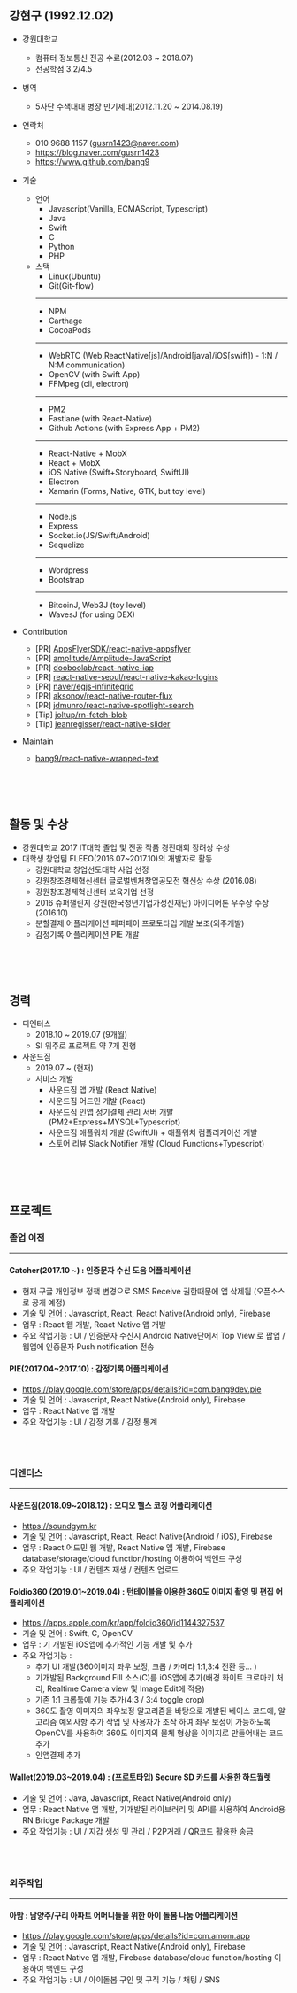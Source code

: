 ## 강현구 (1992.12.02)
- 강원대학교
  - 컴퓨터 정보통신 전공 수료(2012.03 ~ 2018.07)
  - 전공학점 3.2/4.5
  
- 병역
  - 5사단 수색대대 병장 만기제대(2012.11.20 ~ 2014.08.19)
  
- 연락처
  - 010 9688 1157 (gusrn1423@naver.com)
  - <https://blog.naver.com/gusrn1423>
  - <https://www.github.com/bang9>
  
- 기술
  - 언어
    - Javascript(Vanilla, ECMAScript, Typescript)
    - Java
    - Swift
    - C
    - Python
    - PHP
  - 스택
    - Linux(Ubuntu)
    - Git(Git-flow)
    - - -
    - NPM
    - Carthage
    - CocoaPods
    - - -
    - WebRTC (Web,ReactNative[js]/Android[java]/iOS[swift]) - 1:N / N:M communication)
    - OpenCV (with Swift App)
    - FFMpeg (cli, electron)
    - - -
    - PM2
    - Fastlane (with React-Native)
    - Github Actions (with Express App + PM2)
    - - -
    - React-Native + MobX
    - React + MobX
    - iOS Native (Swift+Storyboard, SwiftUI)
    - Electron
    - Xamarin (Forms, Native, GTK, but toy level)
    - - -
    - Node.js
    - Express
    - Socket.io(JS/Swift/Android)
    - Sequelize 
    - - -
    - Wordpress 
    - Bootstrap 
    - - -
    - BitcoinJ, Web3J (toy level)
    - WavesJ (for using DEX)
    
- Contribution
  - [PR] [AppsFlyerSDK/react-native-appsflyer](https://github.com/AppsFlyerSDK/react-native-appsflyer/pulls?utf8=%E2%9C%93&q=is%3Apr+author%3A%40me+)
  - [PR] [amplitude/Amplitude-JavaScript](https://github.com/amplitude/Amplitude-JavaScript/pulls?utf8=%E2%9C%93&q=is%3Apr+author%3A%40me+)
  - [PR] [dooboolab/react-native-iap](https://github.com/dooboolab/react-native-iap/pulls?utf8=%E2%9C%93&q=+is%3Apr+author%3ABang9+)
  - [PR] [react-native-seoul/react-native-kakao-logins](https://github.com/react-native-seoul/react-native-kakao-login/pulls?utf8=%E2%9C%93&q=is%3Apr+author%3ABang9+)
  - [PR] [naver/egjs-infinitegrid](https://github.com/naver/egjs-infinitegrid/pulls?utf8=%E2%9C%93&q=is%3Apr+author%3ABang9+)
  - [PR] [aksonov/react-native-router-flux](https://github.com/aksonov/react-native-router-flux/pulls?utf8=%E2%9C%93&q=is%3Apr+author%3ABang9+)
  - [PR] [jdmunro/react-native-spotlight-search](https://github.com/jdmunro/react-native-spotlight-search/pulls?q=is%3Apr+author%3ABang9)
  - [Tip] [joltup/rn-fetch-blob](https://github.com/joltup/rn-fetch-blob/issues/182)
  - [Tip] [jeanregisser/react-native-slider](https://github.com/jeanregisser/react-native-slider/issues/90)
  
- Maintain
  - [bang9/react-native-wrapped-text](https://github.com/bang9/react-native-wrapped-text)


<br/><br/><br/>


## 활동 및 수상
- 강원대학교 2017 IT대학 졸업 및 전공 작품 경진대회 장려상 수상
- 대학생 창업팀 FLEEO(2016.07~2017.10)의 개발자로 활동
  - 강원대학교 창업선도대학 사업 선정
  - 강원창조경제혁신센터 글로벌벤처창업공모전 혁신상 수상 (2016.08)
  - 강원창조경제혁신센터 보육기업 선정
  - 2016 슈퍼챌린지 강원(한국청년기업가정신재단) 아이디어톤 우수상 수상(2016.10)
  - 분할결제 어플리케이션 페퍼페이 프로토타입 개발 보조(외주개발)
  - 감정기록 어플리케이션 PIE 개발
  
  
<br/><br/><br/>


## 경력
- 디엔터스
  - 2018.10 ~ 2019.07 (9개월)
  - SI 위주로 프로젝트 약 7개 진행
- 사운드짐
  - 2019.07 ~ (현재)
  - 서비스 개발
    - 사운드짐 앱 개발 (React Native)
    - 사운드짐 어드민 개발 (React)
    - 사운드짐 인앱 정기결제 관리 서버 개발 (PM2+Express+MYSQL+Typescript)
    - 사운드짐 애플워치 개발 (SwiftUI) + 애플워치 컴플리케이션 개발
    - 스토어 리뷰 Slack Notifier 개발 (Cloud Functions+Typescript)

  
<br/><br/><br/>


## 프로젝트

### 졸업 이전
----
#### Catcher(2017.10 ~) : 인증문자 수신 도움 어플리케이션
- 현재 구글 개인정보 정책 변경으로 SMS Receive 권한때문에 앱 삭제됨 (오픈소스로 공개 예정)
- 기술 및 언어 : Javascript, React, React Native(Android only), Firebase
- 업무 : React 웹 개발, React Native 앱 개발
- 주요 작업기능 : UI / 인증문자 수신시 Android Native단에서 Top View 로 팝업 / 웹앱에 인증문자 Push notification 전송

#### PIE(2017.04~2017.10) : 감정기록 어플리케이션
- <https://play.google.com/store/apps/details?id=com.bang9dev.pie>
- 기술 및 언어 : Javascript, React Native(Android only), Firebase
- 업무 : React Native 앱 개발
- 주요 작업기능 : UI / 감정 기록 / 감정 통계


<br/><br/>


### 디엔터스
----
#### 사운드짐(2018.09~2018.12) : 오디오 헬스 코칭 어플리케이션
- <https://soundgym.kr>
- 기술 및 언어 : Javascript, React, React Native(Android / iOS), Firebase
- 업무 : React 어드민 웹 개발, React Native 앱 개발, Firebase database/storage/cloud function/hosting 이용하여 백엔드 구성
- 주요 작업기능 : UI / 컨텐츠 재생 / 컨텐츠 업로드

#### Foldio360 (2019.01~2019.04) : 턴테이블을 이용한 360도 이미지 촬영 및 편집 어플리케이션
- <https://apps.apple.com/kr/app/foldio360/id1144327537>
- 기술 및 언어 : Swift, C, OpenCV
- 업무 : 기 개발된 iOS앱에 추가적인 기능 개발 및 추가
- 주요 작업기능 :
  * 추가 UI 개발(360이미지 좌우 보정, 크롭 / 카메라 1:1,3:4 전환 등... )
  * 기개발된 Background Fill 소스(C)를 iOS앱에 추가(배경 화이트 크로마키 처리, Realtime Camera view 및 Image Edit에 적용)
  * 기존 1:1 크롭툴에 기능 추가(4:3 / 3:4 toggle crop)
  * 360도 촬영 이미지의 좌우보정 알고리즘을 바탕으로 개발된 베이스 코드에, 알고리즘 예외사항 추가 작업 및 사용자가 조작 하여 좌우 보정이 가능하도록 OpenCV를 사용하여 360도 이미지의 물체 형상을 이미지로 만들어내는 코드 추가
  * 인앱결제 추가

#### Wallet(2019.03~2019.04) : (프로토타입) Secure SD 카드를 사용한 하드월렛
- 기술 및 언어 : Java, Javascript, React Native(Android only)
- 업무 : React Native 앱 개발, 기개발된 라이브러리 및 API를 사용하여 Android용 RN Bridge Package 개발
- 주요 작업기능 : UI / 지갑 생성 및 관리 / P2P거래 / QR코드 활용한 송금


<br/><br/>


### 외주작업
----
#### 아맘 : 남양주/구리 아파트 어머니들을 위한 아이 돌봄 나눔 어플리케이션
- <https://play.google.com/store/apps/details?id=com.amom.app>
- 기술 및 언어 : Javascript, React Native(Android only), Firebase
- 업무 : React Native 앱 개발,  Firebase database/cloud function/hosting 이용하여 백엔드 구성
- 주요 작업기능 : UI / 아이돌봄 구인 및 구직 기능 / 채팅 / SNS
